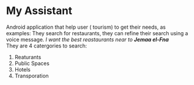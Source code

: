 
# My Assistant

<p> Android application that help user ( tourism) to get their needs, as examples:
They search for restaurants, they can refine their search using a voice message.  <i> I want the best reastaurants near to <b> Jemaa el-Fna </b> </i>
</br>
They are 4 catergories to search:

<ol>
<li>Reaturants
<li> Public Spaces
<li> Hotels 
<li> Transporation
 </ol>



</p>
